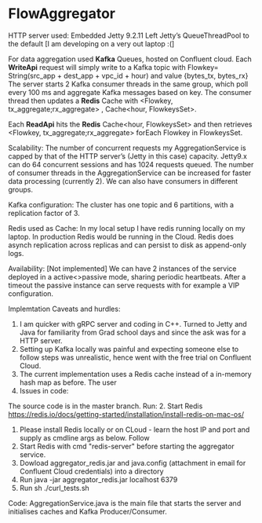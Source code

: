 # FlowAggregator

HTTP server used: Embedded Jetty 9.2.11
Left Jetty’s QueueThreadPool to the default [I am developing on a very out laptop :(]

For data aggregation used **Kafka** Queues, hosted on Confluent cloud.
Each **WriteApi** request will simply write to a Kafka topic with Flowkey= String(src_app + dest_app + vpc_id + hour) and value {bytes_tx, bytes_rx}
The server starts 2 Kafka consumer threads in the same group, which poll every 100 ms and aggregate Kafka messages based on key.
The consumer thread then updates a **Redis** Cache with <Flowkey, tx_aggregate;rx_aggregate> , Cache<hour, FlowkeysSet>.

Each **ReadApi**  hits the **Redis** Cache<hour, FlowkeysSet> and then retrieves <Flowkey, tx_aggregate;rx_aggregate> forEach Flowkey in FlowkeysSet.

Scalability:
The number of concurrent requests my AggregationService is capped by that of the HTTP server’s (Jetty in this case) capacity. Jetty9.x can do 64 concurrent sessions and has 1024 requests queued.
The number of consumer threads in the AggregationService can be increased for faster data processing (currently 2). We can also have consumers in different groups.

Kafka configuration: The cluster has one topic and 6 partitions, with a replication factor of 3.

Redis used as Cache: In my local setup I have redis running locally on my laptop. In production Redis would be running in the Cloud. Redis does asynch
replication across replicas and can persist to disk as append-only logs.

Availability: [Not implemented]
We can have 2 instances of the service deployed in a active<>passive mode, sharing periodic heartbeats. After a timeout the passive instance can serve requests with for example a VIP configuration.

Implemtation Caveats and hurdles:
1. I am quicker with gRPC server and coding in C++. Turned to Jetty and Java for familiarity 
from Grad school days and since the ask was for a HTTP server.
2. Setting up Kafka locally was painful and expecting someone else to follow steps was unrealistic, hence went with the free trial on Confluent Cloud.
3. The current implementation uses a Redis cache instead of a in-memory hash map as before. The user 
4. Issues in code: 
  
The source code is in the master branch.
Run:
2. Start Redis https://redis.io/docs/getting-started/installation/install-redis-on-mac-os/
1. Please install Redis locally or on CLoud - learn the host IP and port and supply as cmdline args as below. Follow 
2. Start Redis with cmd "redis-server" before starting the aggregator service.
3. Dowload aggregator_redis.jar and java.config (attachment in email for Confluent Cloud credentials) into a directory
4. Run  java -jar aggregator_redis.jar localhost 6379
5. Run sh ./curl_tests.sh

Code:
AggregationService.java is the main file that starts the server and initialises caches and Kafka Producer/Consumer.
